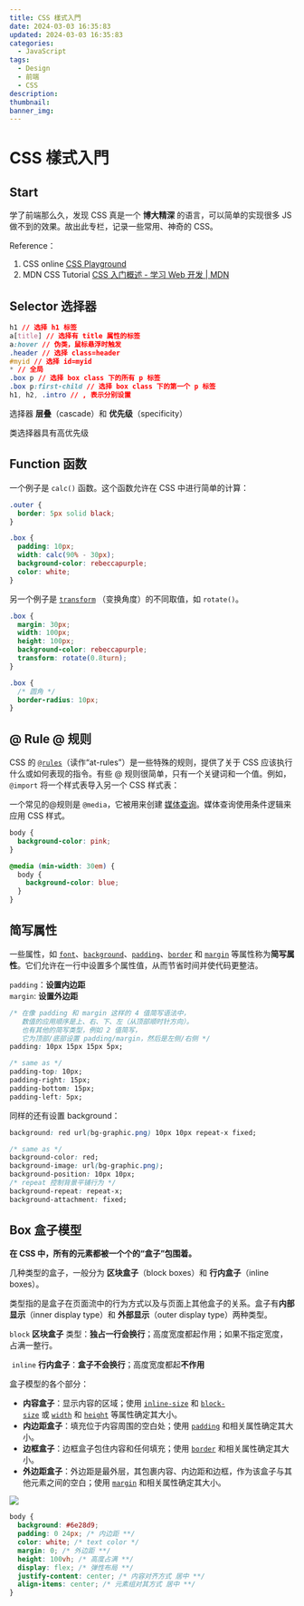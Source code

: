 ```yaml
---
title: CSS 樣式入門
date: 2024-03-03 16:35:83
updated: 2024-03-03 16:35:83
categories:
  - JavaScript
tags:
  - Design
  - 前端
  - CSS
description: 
thumbnail: 
banner_img:
---
```


# CSS 樣式入門

## Start

学了前端那么久，发现 CSS 真是一个 **博大精深** 的语言，可以简单的实现很多 JS 做不到的效果。故出此专栏，记录一些常用、神奇的 CSS。

Reference：

1. CSS online [CSS Playground](https://playcode.io/css)
2. MDN CSS Tutorial [CSS 入门概述 - 学习 Web 开发 | MDN](https://developer.mozilla.org/zh-CN/docs/Learn/CSS/First_steps)

## Selector 选择器

```css
h1 // 选择 h1 标签
a[title] // 选择有 title 属性的标签
a:hover // 伪类，鼠标悬浮时触发
.header // 选择 class=header
#myid // 选择 id=myid
* // 全局
.box p // 选择 box class 下的所有 p 标签
.box p:first-child // 选择 box class 下的第一个 p 标签
h1, h2, .intro // , 表示分别设置

```

选择器 **层叠**（cascade）和 **优先级**（specificity）

类选择器具有高优先级

## Function 函数

一个例子是 `calc()` 函数。这个函数允许在 CSS 中进行简单的计算：

```css
.outer {
  border: 5px solid black;
}

.box {
  padding: 10px;
  width: calc(90% - 30px);
  background-color: rebeccapurple;
  color: white;
}
```

另一个例子是 [`transform`](https://developer.mozilla.org/zh-CN/docs/Web/CSS/transform) （变换角度）的不同取值，如 `rotate()`。

```css
.box {
  margin: 30px;
  width: 100px;
  height: 100px;
  background-color: rebeccapurple;
  transform: rotate(0.8turn);
}

.box {
  /* 圆角 */
  border-radius: 10px;
}

```

## @ Rule @ 规则

CSS 的 [`@rules`](https://developer.mozilla.org/zh-CN/docs/Web/CSS/At-rule)（读作“at-rules”）是一些特殊的规则，提供了关于 CSS 应该执行什么或如何表现的指令。有些 @ 规则很简单，只有一个关键词和一个值。例如，`@import` 将一个样式表导入另一个 CSS 样式表：

一个常见的@规则是 `@media`，它被用来创建 [媒体查询](https://developer.mozilla.org/zh-CN/docs/Web/CSS/CSS_media_queries)。媒体查询使用条件逻辑来应用 CSS 样式。

```css
body {
  background-color: pink;
}

@media (min-width: 30em) {
  body {
    background-color: blue;
  }
}
```

## 简写属性

一些属性，如 [`font`](https://developer.mozilla.org/zh-CN/docs/Web/CSS/font)、[`background`](https://developer.mozilla.org/zh-CN/docs/Web/CSS/background)、[`padding`](https://developer.mozilla.org/zh-CN/docs/Web/CSS/padding)、[`border`](https://developer.mozilla.org/zh-CN/docs/Web/CSS/border) 和 [`margin`](https://developer.mozilla.org/zh-CN/docs/Web/CSS/margin) 等属性称为**简写属性**。它们允许在一行中设置多个属性值，从而节省时间并使代码更整洁。

`padding`：**设置内边距**  
`margin`: **设置外边距**

```css
/* 在像 padding 和 margin 这样的 4 值简写语法中，
   数值的应用顺序是上、右、下、左（从顶部顺时针方向）。
   也有其他的简写类型，例如 2 值简写，
   它为顶部/底部设置 padding/margin，然后是左侧/右侧 */
padding: 10px 15px 15px 5px;

/* same as */
padding-top: 10px;
padding-right: 15px;
padding-bottom: 15px;
padding-left: 5px;
```

同样的还有设置 background：

```css
background: red url(bg-graphic.png) 10px 10px repeat-x fixed;

/* same as */
background-color: red;
background-image: url(bg-graphic.png);
background-position: 10px 10px;
/* repeat 控制背景平铺行为 */
background-repeat: repeat-x;
background-attachment: fixed;
```

## Box 盒子模型

**在 CSS 中，所有的元素都被一个个的“盒子”包围着。**

几种类型的盒子，一般分为 **区块盒子**（block boxes）和 **行内盒子**（inline boxes）。

类型指的是盒子在页面流中的行为方式以及与页面上其他盒子的关系。盒子有**内部显示**（inner display type）和 **外部显示**（outer display type）两种类型。

`block` **区块盒子** 类型：**独占一行会换行**；高度宽度都起作用；如果不指定宽度，占满一整行。

 `inline` **行内盒子**：**盒子不会换行**；高度宽度都起**不作用**

盒子模型的各个部分：

- **内容盒子**：显示内容的区域；使用 [`inline-size`](https://developer.mozilla.org/zh-CN/docs/Web/CSS/inline-size) 和 [`block-size`](https://developer.mozilla.org/zh-CN/docs/Web/CSS/block-size) 或 [`width`](https://developer.mozilla.org/zh-CN/docs/Web/CSS/width) 和 [`height`](https://developer.mozilla.org/zh-CN/docs/Web/CSS/height) 等属性确定其大小。
- **内边距盒子**：填充位于内容周围的空白处；使用 [`padding`](https://developer.mozilla.org/zh-CN/docs/Web/CSS/padding) 和相关属性确定其大小。
- **边框盒子**：边框盒子包住内容和任何填充；使用 [`border`](https://developer.mozilla.org/zh-CN/docs/Web/CSS/border) 和相关属性确定其大小。
- **外边距盒子**：外边距是最外层，其包裹内容、内边距和边框，作为该盒子与其他元素之间的空白；使用 [`margin`](https://developer.mozilla.org/zh-CN/docs/Web/CSS/margin) 和相关属性确定其大小。

![](Senior-CSS.png)


```css
body {
  background: #6e28d9;
  padding: 0 24px; /* 内边距 **/
  color: white; /* text color */
  margin: 0; /* 外边距 **/
  height: 100vh; /* 高度占满 **/
  display: flex; /* 弹性布局 **/
  justify-content: center; /* 内容对齐方式 居中 **/
  align-items: center; /* 元素组对其方式 居中 **/
}
```